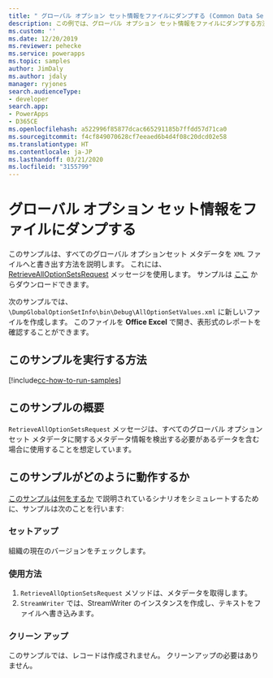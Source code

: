```yaml
---
title: " グローバル オプション セット情報をファイルにダンプする (Common Data Service) | Microsoft Docs"
description: この例では、グローバル オプション セット情報をファイルにダンプする方法を解説します。
ms.custom: ''
ms.date: 12/20/2019
ms.reviewer: pehecke
ms.service: powerapps
ms.topic: samples
author: JimDaly
ms.author: jdaly
manager: ryjones
search.audienceType:
- developer
search.app:
- PowerApps
- D365CE
ms.openlocfilehash: a522996f85877dcac665291185b7ffdd57d71ca0
ms.sourcegitcommit: f4cf849070628cf7eeaed6b4d4f08c20dcd02e58
ms.translationtype: HT
ms.contentlocale: ja-JP
ms.lasthandoff: 03/21/2020
ms.locfileid: "3155799"
---
```

# <a name="dump-global-option-information-to-a-file"></a>グローバル オプション セット情報をファイルにダンプする

このサンプルは、すべてのグローバル オプションセット メタデータを `XML` ファイルへと書き出す方法を説明します。 これには、 [RetrieveAllOptionSetsRequest](https://docs.microsoft.com/dotnet/api/microsoft.xrm.sdk.messages.retrievealloptionsetsrequest?view=dynamics-general-ce-9) メッセージを使用します。 サンプルは [ここ](https://github.com/microsoft/PowerApps-Samples/tree/master/cds/orgsvc/C%23/DumpGlobalOptionSetInfo) からダウンロードできます。

次のサンプルでは、`\DumpGlobalOptionSetInfo\bin\Debug\AllOptionSetValues.xml` に新しいファイルを作成します。 このファイルを **Office Excel** で開き、表形式のレポートを確認することができます。 

## <a name="how-to-run-this-sample"></a>このサンプルを実行する方法

[!include[cc-how-to-run-samples](../../includes/cc-how-to-run-samples.md)]

## <a name="what-this-sample-does"></a>このサンプルの概要

`RetrieveAllOptionSetsRequest` メッセージは、すべてのグローバル オプションセット メタデータに関するメタデータ情報を検出する必要があるデータを含む場合に使用することを想定しています。

## <a name="how-this-sample-works"></a>このサンプルがどのように動作するか

[このサンプルは何をするか](#what-this-sample-does) で説明されているシナリオをシミュレートするために、サンプルは次のことを行います:

### <a name="setup"></a>セットアップ

組織の現在のバージョンをチェックします。

### <a name="demonstrate"></a>使用方法

1. `RetrieveAllOptionSetsRequest` メソッドは、メタデータを取得します。 
1. `StreamWriter` では、StreamWriter のインスタンスを作成し、テキストをファイルへ書き込みます。

### <a name="clean-up"></a>クリーン アップ

このサンプルでは、レコードは作成されません。 クリーンアップの必要はありません。